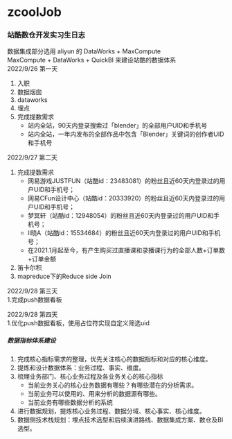 # zcoolJob
### 站酷数仓开发实习生日志

数据集成部分选用 aliyun 的 DataWorks + MaxCompute  
MaxCompute + DataWorks + QuickBI 来建设站酷的数据体系  
2022/9/26 第一天
1. 入职
2. 数据烟囱
3. dataworks
4. 埋点
5. 完成提数需求 
   - 站内全站，90天内登录搜索过「blender」的全部用户UID和手机号
   - 站内全站，一年内发布的全部作品中包含「Blender」关键词的创作者UID和手机号
  
2022/9/27 第二天
1. 完成提数需求
   - 网易游戏JUSTFUN（站酷id：23483081）的粉丝且近60天内登录过的用户UID和手机号；
   - 网易CFun设计中心（站酷id：20333920）的粉丝且近60天内登录过的用户UID和手机号；
   - 梦冥轩（站酷id：12948054）的粉丝且近60天内登录过的用户UID和手机号；
   - ll晓A（站酷id：15534684）的粉丝且近60天内登录过的用户UID和手机号；
   - 在2021.1月起至今，有产生购买过直播课和录播课行为的全部人数+订单数+订单金额
2. 笛卡尔积  
3. mapreduce下的Reduce side Join  


2022/9/28 第三天  
1.完成push数据看板

2022/9/28 第四天  
1.优化push数据看板，使用占位符实现自定义筛选uid  
##### 数据指标体系建设
1. 完成核心指标需求的整理，优先关注核心的数据指标和对应的核心维度。
2. 提炼和设计数据体系：业务过程、事实、维度。
3. 梳理业务部门、核心业务过程及各业务关心的核心指标
   - 当前业务关心的核心业务数据有哪些？有哪些潜在的分析需求。
   - 当前业务可以使用的、用来分析的数据源有哪些。
   - 当前业务有哪些数据分析的系统
4. 进行数据规划，提炼核心业务过程、数据分域、核心事实、核心维度。
5. 数据侧技术栈规划：埋点技术选型和后续演进路线、数据集成方案、数仓及BI选型。

